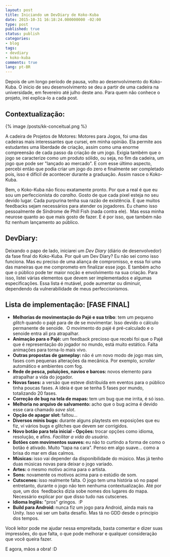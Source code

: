 ```yaml
---
layout: post
title: Iniciando um DevDiary de Koko-Kuba
date: 2015-10-31 16:18:24.000000000 -02:00
type: post
published: true
status: publish
categories:
- blog
tags:
- devdiary
- koko-kuba
comments: true
lang: pt-BR
---
```

<p>Depois de um longo período de pausa, volto ao desenvolvimento do Koko-Kuba. O inicio de seu desenvolvimento se deu a partir de uma cadeira na universidade, em fevereiro até julho deste ano. Para quem não conhece o projeto, irei explica-lo a cada post.</p>

## Contextualização:

{% image /posts/kk-conceitual.png %}

<p>A cadeira de Projetos de Motores: Motores para Jogos, foi uma das cadeiras mais interessantes que cursei, em minha opinião. Ela permite aos estudantes uma liberdade de criação, assim como uma enorme compreensão de cada passo da criação de um jogo. Exigia também que o jogo se caracterize como um produto sólido, ou seja, no fim da cadeira, um jogo que pode ser "lançado ao mercado". E com esse último aspecto, percebi então que podia criar um jogo do zero e finalmente ser completado pois, isso é difícil de acontecer durante a graduação. Assim nasce o Koko-Kuba.</p>
<p>Bem, o Koko-Kuba não ficou exatamente pronto. Por que a real é que eu sou um perfeccionista do <em>caralho</em>. Gosto de que cada pixel esteja no seu devido lugar. Cada purpurina tenha sua razão de existência. E que muitos feedbacks sejam necessários para atender os jogadores. Eu chamo isso pessoalmente de Síndrome de Phill Fish (nada contra ele).  Mas essa minha neurose quanto ao que mais gosto de fazer. E é por isso, que também não fiz nenhum lançamento ao público.</p>

## DevDiary:

<p>Deixando o papo de lado, iniciarei um <em>Dev Diary</em> (diário de desenvolvedor) da fase final do Koko-Kuba. Por quê um Dev Diary? Eu não sei como isso funciona. Mas eu preciso de uma aliança de compromisso, e essa foi uma das maneiras que me comprometo em finalizar esse jogo. E também acho que o público pode ter maior noção e envolvimento na sua criação. Para isso, listei várias elementos que devem ser implementados e algumas especificações. Essa lista é mutável, pode aumentar ou diminuir, dependendo da vulnerabilidade de meus perfeccionismos.</p>

## Lista de implementação: [FASE FINAL]

<ul>
<li><strong>Melhorias de movimentação do Pajé e sua tribo</strong>: tem um pequeno<em> glitch</em> quando o pajé para de de se movimentar. Isso devido o cálculo permanente de senoide.  O movimento do pajé é pré-calculado e o senoide entra ali pra atrapalhar.</li>
<li><strong>Animação para o Pajé: </strong>um feedback precioso que recebi foi que o Pajé que é representação do jogador no mundo, está muito estático. Falta animações para torna-lo mais vivo.<strong><br />
</strong></li>
<li><strong>Outras propostas de gameplay: </strong>não é um novo modo de jogo mas sim, fases com pequenas alterações da mecânica. Por exemplo, <em>scroller</em> automático e ambientes com fog.</li>
<li><strong>Rede de pesca, poluições, navios e barcos: </strong>novos elemento para atrapalhar a vida do jogador.<strong><br />
</strong></li>
<li><strong>Novas fases: </strong>a versão que esteve distribuída em eventos para o público tinha poucas fases. A ideia é que se tenha 5 fases por mundo, totalizando 20 fases.<strong><br />
</strong></li>
<li><strong>Correção de bug na tela de mapas: </strong>tem um bug que me irrita, é só isso.<strong><br />
</strong></li>
<li><strong>Melhoria no arquivo de salvamento: </strong>acho que o bug acima é devido esse cara chamado <em>save slot</em>.<strong><br />
</strong></li>
<li><strong>Opção de apagar slot: </strong>faltou...<strong><br />
</strong></li>
<li><strong>Diversos minis bugs: </strong>durante alguns playtests em exposições que eu fiz, vi vários bugs e glitches que devem ser corrigidos.</li>
<li><strong>Novo botão para tela inicial - Opções: </strong>trocar opções como idioma, resolução, e afins. <em>Facilitar a vida do usuário</em>.<strong><br />
</strong></li>
<li><strong>Botões com movimentos suaves: </strong>eu não to curtindo a forma de como o botão é ativado. Muito "tapa na cara". Penso em algo suave... como a brisa do mar em dias calmos.<strong><br />
</strong></li>
<li><strong>Músicas: </strong>isso vai depender da disponibilidade do músico. Mas já tenho duas músicas novas para deixar o jogo variado.<strong><br />
</strong></li>
<li><strong>Artes: </strong>o mesmo motivo acima para o artista.<strong><br />
</strong></li>
<li><strong>Sons:</strong> novamente os motivos acima para o estúdio de som.</li>
<li><strong>Cutscenes: </strong>isso realmente falta. O jogo tem uma história só no papel entretanto, durante o jogo não tem nenhuma contextualização. Até por que, um dos  feedbacks dizia sobe nomes dos lugares do mapa. Necessário explicar por que disso tudo nas cutscenes.<strong><br />
</strong></li>
<li><strong>Idioma Inglês: </strong>"pros" gringos.<strong>  </strong>:P<strong><br />
</strong></li>
<li><strong>Build para Android: </strong>nunca fiz um jogo para Android, ainda mais na Unity. Isso vai ser um baita desafio. Mas tá no GDD desde o principio dos tempos.<strong><br />
</strong></li>
</ul>
<p>Você leitor pode me ajudar nessa empreitada, basta comentar e dizer suas impressões, do que falta, o que pode melhorar e qualquer consideração que você queira fazer.</p>
<p>E agora, mãos a obra! :D</p>
